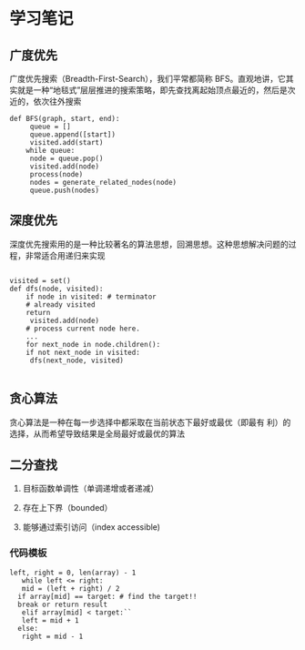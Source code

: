 # 学习笔记
## 广度优先
广度优先搜索（Breadth-First-Search），我们平常都简称 BFS。直观地讲，它其实就是一种“地毯式”层层推进的搜索策略，即先查找离起始顶点最近的，然后是次近的，依次往外搜索

```
def BFS(graph, start, end): 
     queue = [] 
     queue.append([start]) 
     visited.add(start) 
    while queue: 
     node = queue.pop() 
     visited.add(node) 
     process(node) 
     nodes = generate_related_nodes(node) 
     queue.push(nodes)
```
## 深度优先
深度优先搜索用的是一种比较著名的算法思想，回溯思想。这种思想解决问题的过程，非常适合用递归来实现

```

visited = set() 
def dfs(node, visited): 
    if node in visited: # terminator 
    # already visited 
    return 
     visited.add(node) 
    # process current node here. 
    ...
    for next_node in node.children(): 
    if not next_node in visited: 
     dfs(next_node, visited)
  
```
## 贪心算法
贪心算法是一种在每一步选择中都采取在当前状态下最好或最优（即最有
利）的选择，从而希望导致结果是全局最好或最优的算法

## 二分查找

1. 目标函数单调性（单调递增或者递减）

2. 存在上下界（bounded）

3. 能够通过索引访问（index accessible)

### 代码模板

```
left, right = 0, len(array) - 1
   while left <= right:
   mid = (left + right) / 2
  if array[mid] == target: # find the target!! 
  break or return result 
   elif array[mid] < target:``
   left = mid + 1
  else:
   right = mid - 1
   
```
